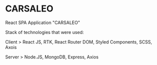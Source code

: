 # CARSALEO

React SPA Application "CARSALEO"

Stack of technologies that were used:

Client > React JS, RTK, React Router DOM, Styled Components, SCSS, Axois

Server > Node.JS, MongoDB, Express, Axios
